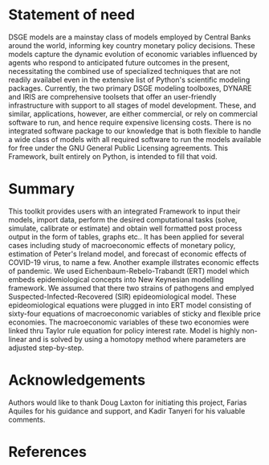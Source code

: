 # Statement of need

DSGE models are a mainstay class of models employed by Central Banks around the
world, informing key country monetary policy decisions.
These models capture the dynamic evolution of economic variables influenced 
by agents who respond to anticipated future outcomes in the present, necessitating the combined 
use of specialized techniques that are not readily availabel even in the extensive list
of Python's scientific modeling packages. Currently, the two
primary DSGE modeling toolboxes, DYNARE and IRIS are comprehensive toolsets that offer
an user-friendly infrastructure with support to all stages of model development.
These, and similar, applications, however, are either commercial, or rely on
commercial software to run, and hence require expensive licensing costs. There
is no integrated software package to our knowledge that is both flexible to
handle a wide class of models with all required software to run the models
available for free under the GNU General Public Licensing agreements. This
Framework, built entirely on Python, is intended to fill that void.


# Summary

This toolkit provides users with an integrated Framework to input their models, import data, perform the  desired
computational tasks (solve, simulate,  calibrate or estimate) and obtain well formatted post process output in the form
of tables, graphs etc.. It has been applied for several cases including study of macroeconomic effects of monetary policy, estimation of Peter's Ireland model, and forecast of economic effects of COVID-19 virus, to name a few.  Another example illstrates economic effects of pandemic. We used Eichenbaum-Rebelo-Trabandt (ERT) model which embeds epidemiological concepts into New Keynesian modelling framework. We assumed that there two strains of pathogens and emplyed Suspected-Infected-Recovered (SIR) epideomiological model.  These epideomiological equations were plugged in into ERT model consisting of sixty-four equations of macroeconomic variables of sticky and flexible price economies. The macroeconomic variables of these two economies were linked thru Taylor rule equation for policy interest rate. Model is highly non-linear and is solved by using a homotopy method where parameters are adjusted step-by-step.

# Acknowledgements

   Authors would like to thank Doug Laxton for initiating this project, Farias Aquiles for his guidance and support,
   and Kadir Tanyeri for his valuable comments.
   
# References
